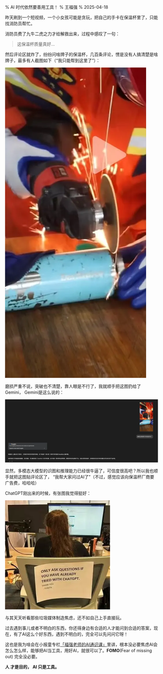 % AI 时代依然要善用工具！
% 王福强
% 2025-04-18

昨天刷到一个短视频，一个小女孩可能是贪玩，把自己的手卡在保温杯里了，只能找消防员帮忙。

消防员费了九牛二虎之力才给解救出来，过程中感叹了一句：

> 这保温杯质量真好...

然后评论区就炸了，纷纷问啥牌子的保温杯，几百条评论，愣是没有人搞清楚是啥牌子，最多有人截图如下（“我只能帮到这里了”）：

![](./images/a6a18d3109c99f785f6c2e54ae700230.webp)

磨损严重不说，突破也不清楚，靠人眼是不行了，我就顺手把这图扔给了Gemini， Gemini是这么说的：

![](./images/612c436269ffa56829206e83f5e455e5.webp)

显然，多模态大模型的识图和推理能力已经很牛逼了，可信度很高吧？所以我也顺手就把这图贴评论区了， “我帮大家问过AI了”（不过，感觉应该向保温杯厂商要广告费，哈哈哈）

ChatGPT刚出来的时候，有张图我觉得挺好：

![](./images/ask-chatgpt-first.webp)

与其天天听看那些垃圾媒体制造焦虑，还不如自己上手直接玩。

过去遇到事儿或者不明白的东西，你还得身边有合适的人才能问到合适的答案，现在，有了AI这么个好东西，遇到不明白的，完全可以先问问它呀！

这也是我为啥会在小报童专栏[「福强老师的AI通识课」](https://xiaobot.net/p/aifd)里讲，根本没必要焦虑AI会怎么怎么样，能够把AI当工具，用好AI，就很可以了。**FOMO**(Fear of missing out) 完全没必要。

**人 才是目的， AI 只是工具。**



